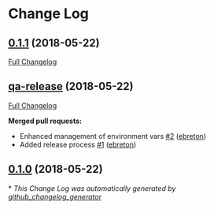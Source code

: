 # Change Log

## [0.1.1](https://github.com/ebreton/ghost-in-a-shell/tree/0.1.1) (2018-05-22)
[Full Changelog](https://github.com/ebreton/ghost-in-a-shell/compare/qa-release...0.1.1)

## [qa-release](https://github.com/ebreton/ghost-in-a-shell/tree/qa-release) (2018-05-22)
[Full Changelog](https://github.com/ebreton/ghost-in-a-shell/compare/0.1.0...qa-release)

**Merged pull requests:**

- Enhanced management of environment vars [\#2](https://github.com/ebreton/ghost-in-a-shell/pull/2) ([ebreton](https://github.com/ebreton))
- Added release process [\#1](https://github.com/ebreton/ghost-in-a-shell/pull/1) ([ebreton](https://github.com/ebreton))

## [0.1.0](https://github.com/ebreton/ghost-in-a-shell/tree/0.1.0) (2018-05-22)


\* *This Change Log was automatically generated by [github_changelog_generator](https://github.com/skywinder/Github-Changelog-Generator)*